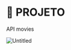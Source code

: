 # 📂 PROJETO

API movies

![Untitled](https://user-images.githubusercontent.com/103382295/224710928-a6dc5781-ea47-4e9f-ba78-cd5513e88250.png)
